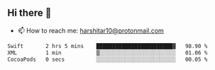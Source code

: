 ## Hi there 👋
- 📫 How to reach me: harshitar10@protonmail.com  
<!--START_SECTION:waka-->

```txt
Swift       2 hrs 5 mins    ████████████████████████▓   98.90 %
XML         1 min           ▒░░░░░░░░░░░░░░░░░░░░░░░░   01.06 %
CocoaPods   0 secs          ░░░░░░░░░░░░░░░░░░░░░░░░░   00.05 %
```

<!--END_SECTION:waka-->

<!--
**hharshitarora/hharshitarora** is a ✨ _special_ ✨ repository because its `README.md` (this file) appears on your GitHub profile.

Here are some ideas to get you started:

- 🔭 I’m currently working on ...
- 🌱 I’m currently learning ...
- 👯 I’m looking to collaborate on ...
- 🤔 I’m looking for help with ...
- 💬 Ask me about ...
- 📫 How to reach me: ...
- 😄 Pronouns: ...
- ⚡ Fun fact: ...
-->

